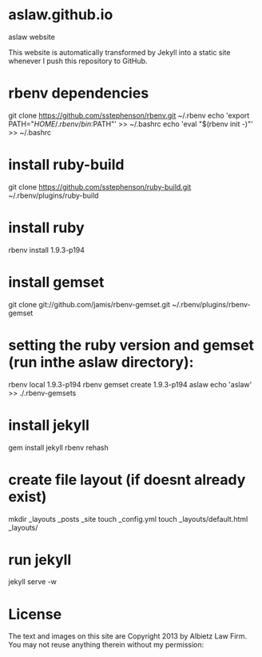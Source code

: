 aslaw.github.io
===============

aslaw website


This website is automatically transformed by Jekyll into a static site whenever I push this repository to GitHub.

# rbenv dependencies
git clone https://github.com/sstephenson/rbenv.git ~/.rbenv
echo 'export PATH="$HOME/.rbenv/bin:$PATH"' >> ~/.bashrc
echo 'eval "$(rbenv init -)"' >> ~/.bashrc

# install ruby-build
git clone https://github.com/sstephenson/ruby-build.git ~/.rbenv/plugins/ruby-build

# install ruby
rbenv install 1.9.3-p194

# install gemset
git clone git://github.com/jamis/rbenv-gemset.git ~/.rbenv/plugins/rbenv-gemset

# setting the ruby version and gemset (run inthe aslaw directory):
rbenv local 1.9.3-p194
rbenv gemset create 1.9.3-p194 aslaw
echo 'aslaw' >> ./.rbenv-gemsets

# install jekyll
gem install jekyll
rbenv rehash 

# create file layout (if doesnt already exist)
mkdir _layouts _posts _site
touch _config.yml
touch _layouts/default.html _layouts/

# run jekyll
jekyll serve -w


# License

The text and images on this site are Copyright 2013 by Albietz Law Firm. 
You may not reuse anything therein without my permission:
